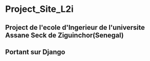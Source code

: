 # Project_Site_L2i

## Project de l'ecole d'Ingerieur de l'universite Assane Seck de Ziguinchor(Senegal)
## Portant sur Django
